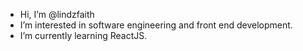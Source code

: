 - Hi, I’m @lindzfaith
- I’m interested in software engineering and front end development.
- I’m currently learning ReactJS. 

<!---
lindzfaith/lindzfaith is a ✨ special ✨ repository because its `README.md` (this file) appears on your GitHub profile.
You can click the Preview link to take a look at your changes.
--->

